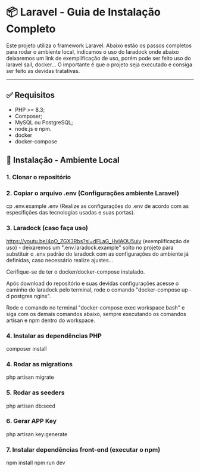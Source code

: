 # 📦 Laravel - Guia de Instalação Completo

Este projeto utiliza o framework Laravel. Abaixo estão os passos completos para rodar o ambiente local, indicamos o uso do laradock onde abaixo deixaremos um link de exemplificação de uso, porém pode ser feito uso do laravel sail, docker... O importante é que o projeto seja executado e consiga ser feito as devidas tratativas.

---

## ✅ Requisitos

- PHP >= 8.3;
- Composer;
- MySQL ou PostgreSQL;
- node.js e npm.
- docker
- docker-compose

## 🚀 Instalação - Ambiente Local

### 1. Clonar o repositório

<!-- ```bash
git clone https://github.com/seu-usuario/seu-projeto.git
cd seu-projeto -->

### 2. Copiar o arquivo .env (Configurações ambiente Laravel)

cp .env.example .env (Realize as configurações do .env de acordo com as especifições das tecnologias usadas e suas portas).

### 3. Laradock (caso faça uso)

https://youtu.be/4oO_ZGX3Rbs?si=dFLaG_HvlAOU5uiv (exemplificação de uso) - deixaremos um ".env.laradock.example" solto no projeto para substituir o .env padrão do laradock com as configurações do ambiente já definidas, caso necessário realize ajustes...

Cerifique-se de ter o docker/docker-compose instalado.

Após download do repositório e suas devidas configurações acesse o caminho do laradock pelo terminal, rode o comando "docker-compose up -d postgres nginx".

Rode o comando no terminal "docker-compose exec workspace bash" e siga com os demais comandos abaixo, sempre executando os comandos artisan e npm dentro do workspace.

### 4. Instalar as dependências PHP

composer install

### 4. Rodar as migrations

php artisan migrate

### 5. Rodar as seeders

php artisan db:seed

### 6. Gerar APP Key

php artisan key:generate

### 7. Instalar dependências front-end (executar o npm)

npm install
npm run dev

